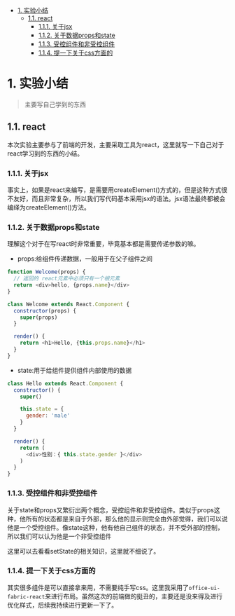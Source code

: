 <!-- TOC -->

- [1. 实验小结](#1-实验小结)
    - [1.1. react](#11-react)
        - [1.1.1. 关于jsx](#111-关于jsx)
        - [1.1.2. 关于数据props和state](#112-关于数据props和state)
        - [1.1.3. 受控组件和非受控组件](#113-受控组件和非受控组件)
        - [1.1.4. 提一下关于css方面的](#114-提一下关于css方面的)

<!-- /TOC -->
# 1. 实验小结

>主要写自己学到的东西

## 1.1. react

本次实验主要参与了前端的开发，主要采取工具为react，这里就写一下自己对于react学习到的东西的小结。

### 1.1.1. 关于jsx

事实上，如果是react来编写，是需要用createElement()方式的，但是这种方式很不友好，而且非常复杂，所以我们写代码基本采用jsx的语法。jsx语法最终都被会编绎为createElement()方法。

### 1.1.2. 关于数据props和state

理解这个对于在写react时非常重要，毕竟基本都是需要传递参数的嘛。

- props:给组件传递数据，一般用于在父子组件之间

```js
function Welcome(props) {
  // 返回的 react元素中必须只有一个根元素
  return <div>hello, {props.name}</div>
}

class Welcome extends React.Component {
  constructor(props) {
    super(props)
  }

  render() {
    return <h1>Hello, {this.props.name}</h1>
  }
}
```
- state:用于给组件提供组件内部使用的数据

```js
class Hello extends React.Component {
  constructor() {
    super()

    this.state = {
      gender: 'male'
    }
  }

  render() {
    return (
      <div>性别：{ this.state.gender }</div>
    )
  }
}

```

### 1.1.3. 受控组件和非受控组件

关于state和props又繁衍出两个概念，受控组件和非受控组件。类似于props这种，他所有的状态都是来自于外部，那么他的显示则完全由外部觉得，我们可以说他是一个受控组件。像state这种，他有他自己组件的状态，并不受外部的控制，所以我们可以认为他是一个非受控组件

这里可以去看看setState的相关知识，这里就不细说了。

### 1.1.4. 提一下关于css方面的

其实很多组件是可以直接拿来用，不需要纯手写css。这里我采用了`office-ui-fabric-react`来进行布局。虽然这次的前端做的挺丑的，主要还是没来得及进行优化样式，后续我持续进行更新一下了。
